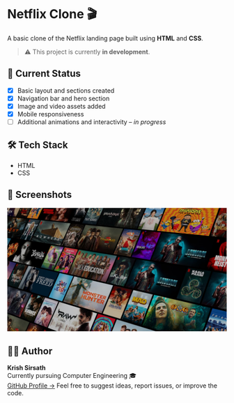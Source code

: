 # Netflix Clone 🎬

A basic clone of the Netflix landing page built using **HTML** and **CSS**.

> ⚠️ This project is currently **in development**.
## 🚧 Current Status

- [x] Basic layout and sections created  
- [x] Navigation bar and hero section  
- [x] Image and video assets added  
- [x] Mobile responsiveness 
- [ ] Additional animations and interactivity – _in progress_

## 🛠️ Tech Stack

- HTML
- CSS

## 📸 Screenshots

![Netflix Clone Preview](./img/bg.jpg)  

## 🙋‍♂️ Author

**Krish Sirsath**  
Currently pursuing Computer Engineering 🎓  
[GitHub Profile →](https://github.com/krish3276)
Feel free to suggest ideas, report issues, or improve the code.
